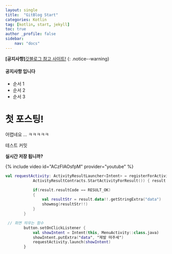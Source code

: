 ```yaml
---
layout: single
title:  "GitBlog Start"
categories: Kotlin
tag: [kotlin, start, jekyll]
toc: true
author _profile: false
sidebar:
    nav: "docs"
---
```

**[공지사항]**[깃블로그 참고 사이트!](https://mmistakes.github.io/minimal-mistakes/docs/quick-start-guide/)
{: .notice--warning}

<div class="notice--success">
<h4>공지사항 입니다</h4>
<ul>
    <li>순서 1</li>
    <li>순서 2</li>
    <li>순서 3</li>
</ul>
</div>

# 첫 포스팅!

어렵네요 ... ㅋㅋㅋㅋㅋ



테스트 커밋

**실시간 저장 됩니까?**

{% include video id="ACzFIAOsfpM" provider="youtube" %}

```kotlin
val requestActivity: ActivityResultLauncher<Intent> = registerForActivityResult(
            ActivityResultContracts.StartActivityForResult()) { result: ActivityResult ->

            if(result.resultCode == RESULT_OK)
            {
                val resultStr = result.data!!.getStringExtra("data")
                showmsg(resultStr!!)
            }
        }
```



```kotlin
 // 화면 띄우는 함수
        button.setOnClickListener {
            val showIntent = Intent(this, MenuActivity::class.java)
            showIntent.putExtra("data", "제발 떠주세")
            requestActivity.launch(showIntent)
        }
```

